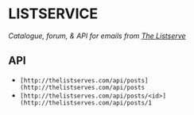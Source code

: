 LISTSERVICE
==========

*Catalogue, forum, & API for emails from [The Listserve](http://thelistserve.com)*

API
----

* `[http://thelistserves.com/api/posts](http://thelistserves.com/api/posts`
* `[http://thelistserves.com/api/posts/<id>](http://thelistserves.com/api/posts/1`
